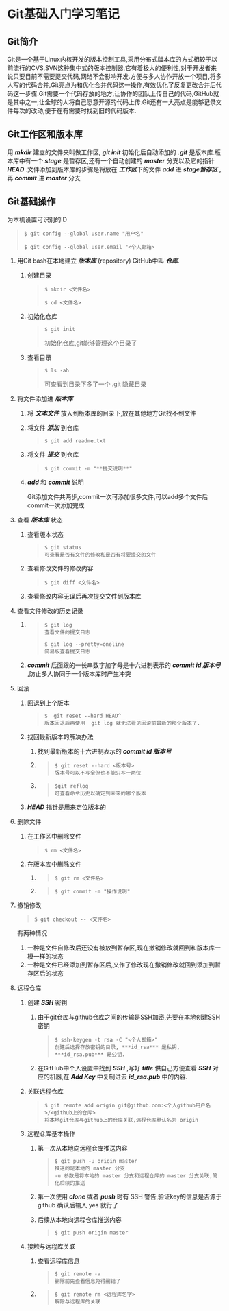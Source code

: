 # Git基础入门学习笔记

## Git简介

Git是一个基于Linux内核开发的版本控制工具,采用分布式版本库的方式相较于以前流行的CVS,SVN这种集中式的版本控制器,它有着极大的便利性,对于开发者来说只要目前不需要提交代码,网络不会影响开发.方便与多人协作开放一个项目,将多人写的代码合并,Git亮点为和优化合并代码这一操作,有效优化了反复更改合并后代码这一步骤.Git需要一个代码存放的地方,让协作的团队上传自己的代码,GitHub就是其中之一,让全球的人将自己愿意开源的代码上传.Git还有一大亮点是能够记录文件每次的改动,便于在有需要时找到旧的代码版本.

## Git工作区和版本库

用 ***mkdir*** 建立的文件夹叫做工作区, ***git init*** 初始化后自动添加的 ***.git*** 是版本库.版本库中有一个 ***stage*** 是暂存区,还有一个自动创建的 ***master*** 分支以及它的指针 ***HEAD*** .文件添加到版本库的步骤是将放在 ***工作区***下的文件 ***add*** 进 ***stage暂存区*** ,再 ***commit*** 进 ***master*** 分支

## Git基础操作

为本机设置可识别的ID

> ```
> $ git config --global user.name "用户名"
> ```
>
> ```
> $ git config --global user.email "<个人邮箱>
> ```

1. 用Git bash在本地建立 ***版本库*** (repository) GitHub中叫 ***仓库***.

   1. 创建目录

      > ```
      > $ mkdir <文件名>
      > 
      > $ cd <文件名>
      > ```

   2. 初始化仓库

      > ```
      > $ git init
      > ```
      >
      >  初始化仓库,git能够管理这个目录了

   3. 查看目录

      > ```
      > $ ls -ah 
      > ```
      >
      > 可查看到目录下多了一个 .git 隐藏目录

2. 将文件添加进 ***版本库***

   1. 将 ***文本文件*** 放入到版本库的目录下,放在其他地方Git找不到文件

   2. 将文件 ***添加*** 到仓库

      > ```
      > $ git add readme.txt
      > ```

   3. 将文件 ***提交*** 到仓库

      > ```
      > $ git commit -m "**提交说明**"
      > ```

   4. ***add*** 和 ***commit*** 说明

      Git添加文件共两步,commit一次可添加很多文件,可以add多个文件后commit一次添加完成

3. 查看 ***版本库*** 状态

   1. 查看版本状态

      > ```
      > $ git status
      > 可查看是否有文件的修改和是否有将要提交的文件
      > ```

   2. 查看修改文件的修改内容

      > ```
      > $ git diff <文件名>
      > ```

   3. 查看修改内容无误后再次提交文件到版本库

4. 查看文件修改的历史记录

   1. > ```
      > $ git log 
      > 查看文件的提交日志
      > ```
      >
      > ```
      > $ git log --pretty=oneline 
      > 简易版查看提交日志
      > ```

   2. ***commit*** 后面跟的一长串数字加字母是十六进制表示的 ***commit id 版本号*** ,防止多人协同于一个版本库时产生冲突

5. 回滚

   1. 回退到上个版本

      > ```
      > $  git reset --hard HEAD^
      > 版本回退后再使用  git log 就无法看见回滚前最新的那个版本了.
      > ```

   2. 找回最新版本的解决办法

      1. 找到最新版本的十六进制表示的 ***commit id 版本号***

      2. > ```
         > $ git reset --hard <版本号> 
         > 版本号可以不写全但也不能只写一两位
         > ```

      3. >```
         >$git reflog 
         >可查看命令历史以确定到未来的哪个版本
         >```

   3. ***HEAD*** 指针是用来定位版本的

6. 删除文件

   1. 在工作区中删除文件

      > ```
      > $ rm <文件名>
      > ```

   2. 在版本库中删除文件

      1. > ```
         > $ git rm <文件名>
         > ```

      2. > ```
         > $ git commit -m "操作说明"
         > ```

7. 撤销修改

   > ```
   > $ git checkout -- <文件名> 
   > ```

   有两种情况

   1. 一种是文件自修改后还没有被放到暂存区,现在撤销修改就回到和版本库一模一样的状态
   2. 一种是文件已经添加到暂存区后,又作了修改现在撤销修改就回到添加到暂存区后的状态

8. 远程仓库

   1. 创建 ***SSH*** 密钥 

      1. 由于git仓库与github仓库之间的传输是SSH加密,先要在本地创建SSH密钥

         > ```
         > $ ssh-keygen -t rsa -C "<个人邮箱>"
         > 创建后选择存放密钥的目录, ***id_rsa*** 是私钥, ***id_rsa.pub*** 是公钥.
         > ```

      2. 在GitHub中个人设置中找到 ***SSH*** ,写好 ***title*** 供自己方便查看 ***SSH*** 对应的机器,在 ***Add Key*** 中复制进去 ***id_rsa.pub*** 中的内容.

   2. 关联远程仓库

      > ```
      > $ git remote add origin git@github.com:<个人github用户名>/<github上的仓库> 
      > 将本地git仓库与github上的仓库关联,远程仓库默认名为 origin
      > ```

   3. 远程仓库基本操作

      1. 第一次从本地向远程仓库推送内容

         > ```
         > $ git push -u origin master
         > 推送的是本地的 master 分支
         > -u 参数是将本地的 master 分支和远程仓库的 master 分支关联,简化后续的推送
         > ```

      2. 第一次使用 ***clone*** 或者 ***push*** 时有 SSH 警告,验证key的信息是否源于 github 确认后输入 yes 就行了

      3. 后续从本地向远程仓库推送内容

         > ```
         > $ git push origin master
         > ```

   4. 接触与远程库关联

      1. 查看远程库信息

         > ```
         > $ git remote -v
         > 删除前先查看信息免得删错了
         > ```

      2. > ```
         > $ git remote rm <远程库名字>
         > 解除与远程库的关联
         > ```

      

      

      

      

       

   



